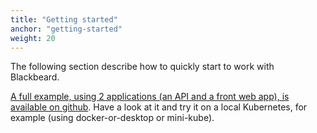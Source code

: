 ```yaml
---
title: "Getting started"
anchor: "getting-started"
weight: 20
---
```

The following section describe how to quickly start to work with Blackbeard.

[A full example, using 2 applications (an API and a front web app), is available on github](https://github.com/Meetic/blackbeard/blob/master/example). Have a look at it and try it on a local Kubernetes, for example (using docker-or-desktop or mini-kube).